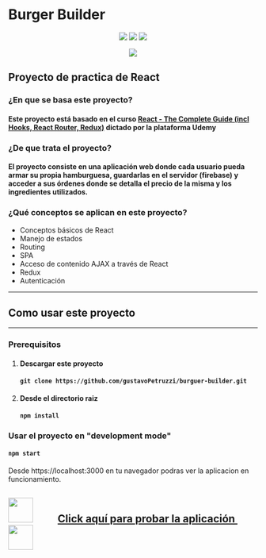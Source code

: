 # Burger Builder
<p align="center">
  <img src="https://img.shields.io/badge/Made%20with-React-informational">
  <img src="https://img.shields.io/github/issues/gustavoPetruzzi/cheques-interbanking">
  <img src="https://img.shields.io/github/languages/top/gustavoPetruzzi/burguer-builder">
</p>
<p align="center">
  <img src="https://i.imgur.com/fIsBmIJ.png">
</p>


## Proyecto  de practica de React

### ¿En que se basa este proyecto? 

#### Este proyecto está basado en el curso [React - The Complete Guide (incl Hooks, React Router, Redux)](https://www.udemy.com/course/react-the-complete-guide-incl-redux/ "Curso udemy") dictado por la plataforma Udemy

### ¿De que trata el proyecto?

#### El proyecto consiste en una aplicación web donde cada usuario pueda armar su propia hamburguesa, guardarlas en el servidor (firebase) y acceder a sus órdenes donde se detalla el precio de la misma y los ingredientes utilizados.


### ¿Qué conceptos se aplican  en este proyecto?

* Conceptos básicos de React
* Manejo de estados
* Routing
* SPA
* Acceso de contenido AJAX a través de React
* Redux
* Autenticación
---

## Como usar este proyecto
 ---
### Prerequisitos

1. #### Descargar este proyecto

    #### `git clone https://github.com/gustavoPetruzzi/burguer-builder.git`
  
2. #### Desde el directorio raiz

    ####  `npm install`

### Usar el proyecto en "development mode"


#### `npm start`

Desde https://localhost:3000 en tu navegador podras ver la aplicacion en funcionamiento.


## <img height="50px" src="https://i.imgur.com/fIsBmIJ.png"> &nbsp;&nbsp;&nbsp;&nbsp;&nbsp;&nbsp;&nbsp;&nbsp; [Click aquí para probar la aplicación ](https://builder-burger.netlify.com/)&nbsp;&nbsp;&nbsp;&nbsp;&nbsp;&nbsp;&nbsp;&nbsp; <img height="50px" src="https://i.imgur.com/fIsBmIJ.png">


